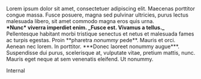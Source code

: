 Lorem ipsum dolor sit amet, consectetuer adipiscing elit. Maecenas porttitor congue massa. Fusce posuere, magna sed pulvinar ultricies, purus lectus malesuada libero, sit amet commodo magna eros quis urna.  
**\*Nunc\* viverra imperdiet enim. \_Fusce est. Vivamus a tellus.\_**  
Pellentesque habitant morbi tristique senectus et netus et malesuada fames ac turpis egestas. Proin \*\*pharetra *nonummy* pede\*\*. Mauris et orci.  
Aenean nec lorem. In porttitor. \*\*\*Donec laoreet nonummy augue\*\*\*.  
Suspendisse dui purus, scelerisque at, vulputate vitae, pretium mattis, nunc. Mauris eget neque at sem venenatis eleifend. Ut nonummy.

Internal

